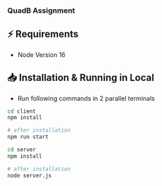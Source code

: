 ### QuadB Assignment

## ⚡ Requirements

- Node Version 16

## 📥 Installation & Running in Local

- Run following commands in 2 parallel terminals

```bash
cd client
npm install

# after installation
npm run start
```

```bash
cd server
npm install

# after installation
node server.js
```